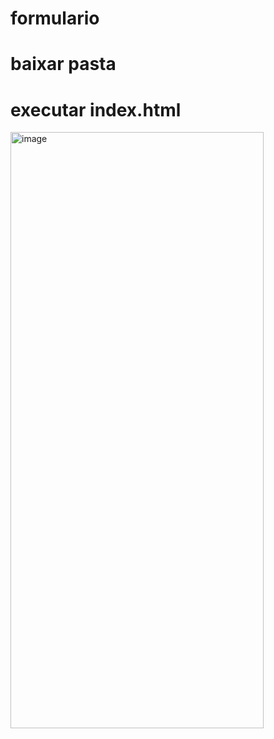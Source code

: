 # formulario
# baixar pasta
# executar index.html

<img width="405" height="954" alt="image" src="https://github.com/user-attachments/assets/231ac995-db81-4073-a349-75bb38a7e964" />
